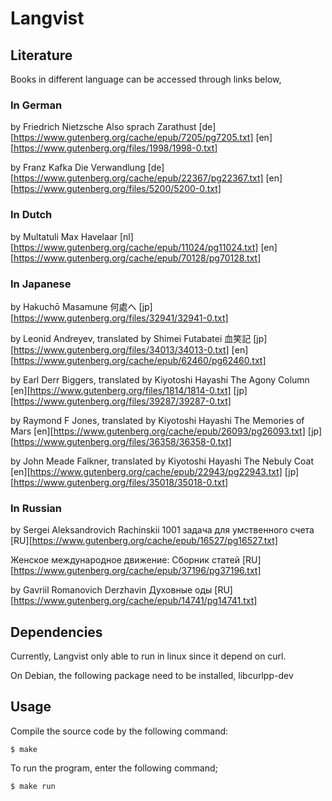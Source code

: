 # Langvist

## Literature
Books in different language can be accessed through links below,

### In German
by Friedrich Nietzsche
Also sprach Zarathust
[de][https://www.gutenberg.org/cache/epub/7205/pg7205.txt]
[en][https://www.gutenberg.org/files/1998/1998-0.txt]

by Franz Kafka
Die Verwandlung
[de][https://www.gutenberg.org/cache/epub/22367/pg22367.txt]
[en][https://www.gutenberg.org/files/5200/5200-0.txt]

### In Dutch
by Multatuli
Max Havelaar
[nl][https://www.gutenberg.org/cache/epub/11024/pg11024.txt]
[en][https://www.gutenberg.org/cache/epub/70128/pg70128.txt]

### In Japanese
by Hakuchō Masamune
何處へ
[jp][https://www.gutenberg.org/files/32941/32941-0.txt]

by Leonid Andreyev, translated by Shimei Futabatei
血笑記
[jp][https://www.gutenberg.org/files/34013/34013-0.txt]
[en][https://www.gutenberg.org/cache/epub/62460/pg62460.txt]

by Earl Derr Biggers, translated by Kiyotoshi Hayashi
The Agony Column
[en][https://www.gutenberg.org/files/1814/1814-0.txt]
[jp][https://www.gutenberg.org/files/39287/39287-0.txt]

by Raymond F Jones, translated by Kiyotoshi Hayashi
The Memories of Mars
[en][https://www.gutenberg.org/cache/epub/26093/pg26093.txt]
[jp][https://www.gutenberg.org/files/36358/36358-0.txt]

by John Meade Falkner, translated by Kiyotoshi Hayashi
The Nebuly Coat
[en][https://www.gutenberg.org/cache/epub/22943/pg22943.txt]
[jp][https://www.gutenberg.org/files/35018/35018-0.txt]

### In Russian
by Sergei Aleksandrovich Rachinskii
1001 задача для умственного счета
[RU][https://www.gutenberg.org/cache/epub/16527/pg16527.txt]

Женское международное движение: Сборник статей
[RU][https://www.gutenberg.org/cache/epub/37196/pg37196.txt]

by Gavriil Romanovich Derzhavin
Духовные оды
[RU][https://www.gutenberg.org/cache/epub/14741/pg14741.txt]

## Dependencies

Currently, Langvist only able to run in linux since it depend on curl.

On Debian, the following package need to be installed,
    libcurlpp-dev

## Usage

Compile the source code by the following command:
	
	$ make

To run the program, enter the following command;

	$ make run
	


